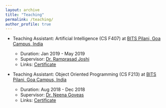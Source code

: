 ```yaml
---
layout: archive
title: "Teaching"
permalink: /teaching/
author_profile: true
---
```


<!-- {% include base_path %}

{% for post in site.teaching reversed %}
  {% include archive-single.html %}
{% endfor %} -->

* Teaching Assistant: Artificial Intelligence (CS F407) at [BITS Pilani, Goa Campus, India](https://www.bits-pilani.ac.in/goa/)  
  * Duration: Jan 2019 - May 2019  
  * Supervisor: [Dr. Ramprasad Joshi](https://www.bits-pilani.ac.in/goa/rsj/profile)  
  * Links: [Certificate](https://drive.google.com/file/d/1BxxiHSCIdGD78ZU0rH6R2OPtff3MSfkJ/view?usp=sharing)  

* Teaching Assistant: Object Oriented Programming (CS F213) at [BITS Pilani, Goa Campus, India](https://www.bits-pilani.ac.in/goa/)  
  * Duration: Aug 2018 - Dec 2018  
  * Supervisor: [Dr. Neena Goveas](https://universe.bits-pilani.ac.in/goa/neena/profile)  
  * Links: [Certificate](https://drive.google.com/file/d/1KzTpL3BOIaqvFRYy7IlPL-RJF65dIe3d/view?usp=sharing)  
